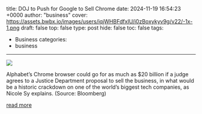 title: DOJ to Push for Google to Sell Chrome
date: 2024-11-19 16:54:23 +0000
author: "business"
cover: https://assets.bwbx.io/images/users/iqjWHBFdfxIU/i0zBoxykyv9g/v22/-1x-1.png
draft: false
top: false
type: post
hide: false
toc: false
tags:
  - Business
categories:
  - business
---

![](https://assets.bwbx.io/images/users/iqjWHBFdfxIU/i0zBoxykyv9g/v22/-1x-1.png)

Alphabet’s Chrome browser could go for as much as $20 billion if a judge agrees to a Justice Department proposal to sell the business, in what would be a historic crackdown on one of the world’s biggest tech companies, as Nicole Sy explains. (Source: Bloomberg)

[read more](https://www.bloomberg.com/news/videos/2024-11-19/doj-to-push-for-google-to-sell-chrome)
